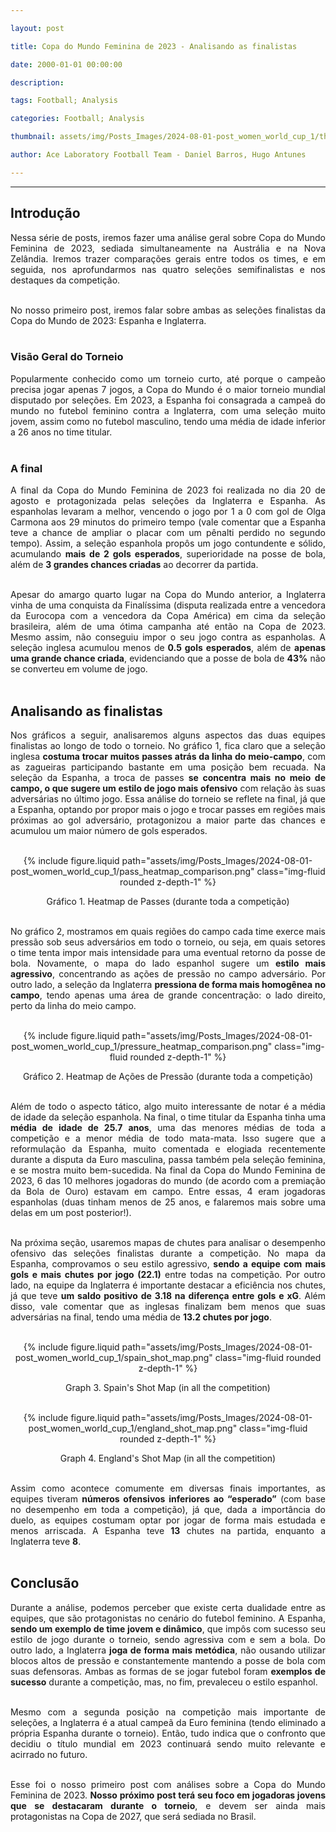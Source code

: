 ```yaml
---

layout: post

title: Copa do Mundo Feminina de 2023 - Analisando as finalistas

date: 2000-01-01 00:00:00

description:

tags: Football; Analysis

categories: Football; Analysis

thumbnail: assets/img/Posts_Images/2024-08-01-post_women_world_cup_1/thumb_women_world_cup.png

author: Ace Laboratory Football Team - Daniel Barros, Hugo Antunes

---
```


---

<h2>Introdução</h2>
  

<div  style="text-align: justify">

  

Nessa série de posts, iremos fazer uma análise geral sobre Copa do Mundo Feminina de 2023, sediada simultaneamente na Austrália e na Nova Zelândia. Iremos trazer comparações gerais entre todos os times, e em seguida, nos aprofundarmos nas quatro seleções semifinalistas e nos destaques da competição. <br/><br/>

No nosso primeiro post, iremos falar sobre ambas as seleções finalistas da Copa do Mundo de 2023: Espanha e Inglaterra. <br/><br/>

  
<h3>Visão Geral do Torneio</h3>

Popularmente conhecido como um torneio curto, até porque o campeão precisa jogar apenas 7 jogos, a Copa do Mundo é o maior torneio mundial disputado por seleções. Em 2023, a Espanha foi consagrada a campeã do mundo no futebol feminino contra a Inglaterra, com uma seleção muito jovem, assim como no futebol masculino, tendo uma média de idade inferior a 26 anos no time titular. <br/><br/>

 
<h3>A final </h3>

A final da Copa do Mundo Feminina de 2023 foi realizada no dia 20 de agosto e protagonizada pelas seleções da Inglaterra e Espanha. As espanholas levaram a melhor, vencendo o jogo por 1 a 0 com gol de Olga Carmona aos 29 minutos do primeiro tempo (vale comentar que a Espanha teve a chance de ampliar o placar com um pênalti perdido no segundo tempo). Assim, a seleção espanhola propôs um jogo contundente e sólido, acumulando <b>mais de 2 gols esperados</b>, superioridade na posse de bola, além de <b>3 grandes chances criadas</b> ao decorrer da partida. <br/><br/>

Apesar do amargo quarto lugar na Copa do Mundo anterior, a Inglaterra vinha de uma conquista da Finalíssima (disputa realizada entre a vencedora da Eurocopa com a vencedora da Copa América) em cima da seleção brasileira, além de uma ótima campanha até então na Copa de 2023. Mesmo assim, não conseguiu impor o seu jogo contra as espanholas. A seleção inglesa acumulou menos de<b> 0.5 gols esperados</b>, além de <b>apenas uma grande chance criada</b>, evidenciando que a posse de bola de <b>43%</b> não se converteu em volume de jogo.<br/><br/>

<h2> Analisando as finalistas </h2>

Nos gráficos a seguir, analisaremos alguns aspectos das duas equipes finalistas ao longo de todo o torneio. No gráfico 1, fica claro que a seleção inglesa <b>costuma trocar muitos passes atrás da linha do meio-campo</b>, com as zagueiras participando bastante em uma posição bem recuada. Na seleção da Espanha, a troca de passes <b>se concentra mais no meio de campo, o que sugere um estilo de jogo mais ofensivo</b> com relação às suas adversárias no último jogo. Essa análise do torneio se reflete na final, já que a Espanha, optando por propor mais o jogo e trocar passes em regiões mais próximas ao gol adversário, protagonizou a maior parte das chances e acumulou um maior número de gols esperados. <br/><br/>


<div  style="width: 100%; margin: 0 auto; text-align: center;">

{% include figure.liquid path="assets/img/Posts_Images/2024-08-01-post_women_world_cup_1/pass_heatmap_comparison.png" class="img-fluid rounded z-depth-1" %}

</div>

<center>Gráfico 1. Heatmap de Passes (durante toda a competição)<br/><br/></center>

No gráfico 2, mostramos em quais regiões do campo cada time exerce mais pressão sob seus adversários em todo o torneio, ou seja, em quais setores o time tenta impor mais intensidade para uma eventual retorno da posse de bola. Novamente, o mapa do lado espanhol sugere um <b>estilo mais agressivo</b>, concentrando as ações de pressão no campo adversário. Por outro lado, a seleção da Inglaterra <b>pressiona de forma mais homogênea no campo</b>, tendo apenas uma área de grande concentração: o lado direito, perto da linha do meio campo. <br/><br/>

<div  style="width: 100%; margin: 0 auto; text-align: center;">

{% include figure.liquid path="assets/img/Posts_Images/2024-08-01-post_women_world_cup_1/pressure_heatmap_comparison.png" class="img-fluid rounded z-depth-1" %}

</div>

<center>Gráfico 2. Heatmap de Ações de Pressão (durante toda a competição)<br/><br/></center>

Além de todo o aspecto tático, algo muito interessante de notar é a média de idade da seleção espanhola. Na final, o time titular da Espanha tinha uma  <b>média de idade de 25.7 anos</b>, uma das menores médias de toda a competição e a menor média de todo mata-mata. Isso sugere que a reformulação da Espanha, muito comentada e elogiada recentemente durante a disputa da Euro masculina, passa também pela seleção feminina, e se mostra muito bem-sucedida. Na final da Copa do Mundo Feminina de 2023, 6 das 10 melhores jogadoras do mundo (de acordo com a premiação da Bola de Ouro) estavam em campo. Entre essas, 4 eram jogadoras espanholas (duas tinham menos de 25 anos, e falaremos mais sobre uma delas em um post posterior!). <br/><br/>

Na próxima seção, usaremos mapas de chutes para analisar o desempenho ofensivo das seleções finalistas durante a competição. No mapa da Espanha, comprovamos o seu estilo agressivo, <b>sendo a equipe com mais gols e mais chutes por jogo (22.1)</b> entre todas na competição. Por outro lado, na equipe da Inglaterra é importante destacar a eficiência nos chutes, já que teve <b>um saldo positivo de 3.18 na diferença entre gols e xG</b>. Além disso, vale comentar que as inglesas finalizam bem menos que suas adversárias na final, tendo uma média de <b>13.2 chutes por jogo</b>. <br/><br/>

<div  style="width: 100%; margin: 0 auto; text-align: center;">

{% include figure.liquid path="assets/img/Posts_Images/2024-08-01-post_women_world_cup_1/spain_shot_map.png" class="img-fluid rounded z-depth-1" %}

</div>

<center>Graph 3. Spain's Shot Map (in all the competition)<br/><br/></center>

<div  style="width: 100%; margin: 0 auto; text-align: center;">

{% include figure.liquid path="assets/img/Posts_Images/2024-08-01-post_women_world_cup_1/england_shot_map.png" class="img-fluid rounded z-depth-1" %}

</div>

<center>Graph 4. England's Shot Map (in all the competition)<br/><br/></center>

Assim como acontece comumente em diversas finais importantes, as equipes tiveram <b>números ofensivos inferiores ao “esperado”</b> (com base no desempenho em toda a competição), já que, dada a importância do duelo, as equipes costumam optar por jogar de forma mais estudada e menos arriscada. A Espanha teve <b>13</b> chutes na partida, enquanto a Inglaterra teve <b>8</b>. <br/><br/>


<h2>Conclusão</h2>

Durante a análise, podemos perceber que existe certa dualidade entre as equipes, que são protagonistas no cenário do futebol feminino. A Espanha, <b>sendo um exemplo de time jovem e dinâmico</b>, que impôs com sucesso seu estilo de jogo durante o torneio, sendo agressiva com e sem a bola. Do outro lado, a Inglaterra <b>joga de forma mais metódica</b>, não ousando utilizar blocos altos de pressão e constantemente mantendo a posse de bola com suas defensoras. Ambas as formas de se jogar futebol foram <b>exemplos de sucesso</b> durante a competição, mas, no fim, prevaleceu o estilo espanhol. <br/><br/>

Mesmo com a segunda posição na competição mais importante de seleções, a Inglaterra é a atual campeã da Euro feminina (tendo eliminado a própria Espanha durante o torneio). Então, tudo indica que o confronto que decidiu o título mundial em 2023 continuará sendo muito relevante e acirrado no futuro.  <br/><br/>

Esse foi o nosso primeiro post com análises sobre a Copa do Mundo Feminina de 2023. <b>Nosso próximo post terá seu foco em jogadoras jovens que se destacaram durante o torneio</b>, e devem ser ainda mais protagonistas na Copa de 2027, que será sediada no Brasil. <br/><br/>


<div>


